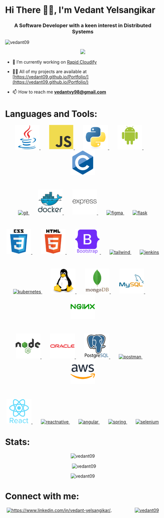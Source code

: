 # Hi There 👋🏻, I'm Vedant Yelsangikar
<h3 align="center">A Software Developer with a keen interest in Distributed Systems</h3>

<p align="left"> <img src="https://komarev.com/ghpvc/?username=vedant09&label=Views&color=2231a0&style=flat" alt="vedant09" /> </p>

<div align="center">
    <img height="150px" src="https://github-profile-trophy.vercel.app/?username=vedant09&&title=MultiLanguage,Repositories,Commits&column=3&margin-w=30&margin-h=15"/>
</div>

- 🔭 I’m currently working on [Rapid Cloudify](http://rapidcloudify.com/)

- 👨‍💻 All of my projects are available at [https://vedant09.github.io/Portfolio/](https://vedant09.github.io/Portfolio/)

- 📫 How to reach me **vedantvy98@gmail.com**



# Languages and Tools:
  <div align="center">
  <p align="center">
      <a href="https://www.java.com" target="_blank" rel="noreferrer">
          <img src="https://raw.githubusercontent.com/devicons/devicon/master/icons/java/java-original.svg" alt="java" width="80" height="80"/>
     </a>
    &nbsp;&nbsp;&nbsp;&nbsp;&nbsp;&nbsp;
     <a href="https://developer.mozilla.org/en-US/docs/Web/JavaScript" target="_blank" rel="noreferrer">
      <img src="https://raw.githubusercontent.com/devicons/devicon/master/icons/javascript/javascript-original.svg" alt="javascript" width="80" height="80"/>
    </a>
    &nbsp;&nbsp;&nbsp;&nbsp;&nbsp;&nbsp;
    <a href="https://www.python.org" target="_blank" rel="noreferrer">
      <img src="https://raw.githubusercontent.com/devicons/devicon/master/icons/python/python-original.svg" alt="python" width="80" height="80"/>
    </a>
    &nbsp;&nbsp;&nbsp;&nbsp;&nbsp;&nbsp;
    <a href="https://developer.android.com" target="_blank" rel="noreferrer">
      <img src="https://raw.githubusercontent.com/devicons/devicon/master/icons/android/android-original-wordmark.svg" alt="android" width="80" height="80"/>
    </a>
    &nbsp;&nbsp;&nbsp;&nbsp;&nbsp;&nbsp;
    <a href="https://www.cprogramming.com/" target="_blank" rel="noreferrer">
      <img src="https://raw.githubusercontent.com/devicons/devicon/master/icons/c/c-original.svg" alt="c" width="80" height="80"/>
    </a>
  </p>
    &nbsp;&nbsp;&nbsp;&nbsp;&nbsp;&nbsp;
   <p align="center"> 
     <a href="https://git-scm.com/" target="_blank" rel="noreferrer">
      <img src="https://www.vectorlogo.zone/logos/git-scm/git-scm-icon.svg" alt="git" width="80" height="80"/>
    </a>
    &nbsp;&nbsp;&nbsp;&nbsp;&nbsp;&nbsp;
    <a href="https://www.docker.com/" target="_blank" rel="noreferrer">
      <img src="https://raw.githubusercontent.com/devicons/devicon/master/icons/docker/docker-original-wordmark.svg" alt="docker" width="80" height="80"/>
    </a>
    &nbsp;&nbsp;&nbsp;&nbsp;&nbsp;&nbsp;
    <a href="https://expressjs.com" target="_blank" rel="noreferrer">
      <img src="https://raw.githubusercontent.com/devicons/devicon/master/icons/express/express-original-wordmark.svg" alt="express" width="80" height="80"/>
    </a>
    &nbsp;&nbsp;&nbsp;&nbsp;&nbsp;&nbsp;
    <a href="https://www.figma.com/" target="_blank" rel="noreferrer">
      <img src="https://www.vectorlogo.zone/logos/figma/figma-icon.svg" alt="figma" width="80" height="80"/>
    </a>
    &nbsp;&nbsp;&nbsp;&nbsp;&nbsp;&nbsp;
    <a href="https://flask.palletsprojects.com/" target="_blank" rel="noreferrer">
      <img src="https://www.vectorlogo.zone/logos/pocoo_flask/pocoo_flask-icon.svg" alt="flask" width="80" height="80"/>
    </a>
   </p>
    &nbsp;&nbsp;&nbsp;&nbsp;&nbsp;&nbsp;
    <p align="center">
    <a href="https://www.w3schools.com/css/" target="_blank" rel="noreferrer">
      <img src="https://raw.githubusercontent.com/devicons/devicon/master/icons/css3/css3-original-wordmark.svg" alt="css3" width="80" height="80"/>
    </a>
    &nbsp;&nbsp;&nbsp;&nbsp;&nbsp;&nbsp;
    <a href="https://www.w3.org/html/" target="_blank" rel="noreferrer">
      <img src="https://raw.githubusercontent.com/devicons/devicon/master/icons/html5/html5-original-wordmark.svg" alt="html5" width="80" height="80"/>
    </a>
    &nbsp;&nbsp;&nbsp;&nbsp;&nbsp;&nbsp;
    <a href="https://getbootstrap.com" target="_blank" rel="noreferrer">
      <img src="https://raw.githubusercontent.com/devicons/devicon/master/icons/bootstrap/bootstrap-plain-wordmark.svg" alt="bootstrap" width="80" height="80"/>
    </a>
    &nbsp;&nbsp;&nbsp;&nbsp;&nbsp;&nbsp;
       <a href="https://tailwindcss.com/" target="_blank" rel="noreferrer">
          <img src="https://www.vectorlogo.zone/logos/tailwindcss/tailwindcss-icon.svg" alt="tailwind" width="80" height="80"/>
        </a>
    &nbsp;&nbsp;&nbsp;&nbsp;&nbsp;&nbsp;
    <a href="https://www.jenkins.io" target="_blank" rel="noreferrer">
      <img src="https://www.vectorlogo.zone/logos/jenkins/jenkins-icon.svg" alt="jenkins" width="80" height="80"/>
    </a>
    </p>
    &nbsp;&nbsp;&nbsp;&nbsp;&nbsp;&nbsp;
    <p align="center">
      <a href="https://kubernetes.io" target="_blank" rel="noreferrer">
      <img src="https://www.vectorlogo.zone/logos/kubernetes/kubernetes-icon.svg" alt="kubernetes" width="80" height="80"/>
    </a>
    &nbsp;&nbsp;&nbsp;&nbsp;&nbsp;&nbsp;
    <a href="https://www.linux.org/" target="_blank" rel="noreferrer">
      <img src="https://raw.githubusercontent.com/devicons/devicon/master/icons/linux/linux-original.svg" alt="linux" width="80" height="80"/>
    </a>
    &nbsp;&nbsp;&nbsp;&nbsp;&nbsp;&nbsp;
    <a href="https://www.mongodb.com/" target="_blank" rel="noreferrer">
      <img src="https://raw.githubusercontent.com/devicons/devicon/master/icons/mongodb/mongodb-original-wordmark.svg" alt="mongodb" width="80" height="80"/>
    </a>
    &nbsp;&nbsp;&nbsp;&nbsp;&nbsp;&nbsp;
    <a href="https://www.mysql.com/" target="_blank" rel="noreferrer">
      <img src="https://raw.githubusercontent.com/devicons/devicon/master/icons/mysql/mysql-original-wordmark.svg" alt="mysql" width="80" height="80"/>
    </a>
    &nbsp;&nbsp;&nbsp;&nbsp;&nbsp;&nbsp;
    <a href="https://www.nginx.com" target="_blank" rel="noreferrer">
      <img src="https://raw.githubusercontent.com/devicons/devicon/master/icons/nginx/nginx-original.svg" alt="nginx" width="80" height="80"/>
    </a>
    </p>
    &nbsp;&nbsp;&nbsp;&nbsp;&nbsp;&nbsp;
    <p align="center">
      <a href="https://nodejs.org" target="_blank" rel="noreferrer">
      <img src="https://raw.githubusercontent.com/devicons/devicon/master/icons/nodejs/nodejs-original-wordmark.svg" alt="nodejs" width="80" height="80"/>
    </a>
    &nbsp;&nbsp;&nbsp;&nbsp;&nbsp;&nbsp;
    <a href="https://www.oracle.com/" target="_blank" rel="noreferrer">
      <img src="https://raw.githubusercontent.com/devicons/devicon/master/icons/oracle/oracle-original.svg" alt="oracle" width="80" height="80"/>
    </a>
    &nbsp;&nbsp;&nbsp;&nbsp;&nbsp;&nbsp;
    <a href="https://www.postgresql.org" target="_blank" rel="noreferrer">
      <img src="https://raw.githubusercontent.com/devicons/devicon/master/icons/postgresql/postgresql-original-wordmark.svg" alt="postgresql" width="80" height="80"/>
    </a>
    &nbsp;&nbsp;&nbsp;&nbsp;&nbsp;&nbsp;
    <a href="https://postman.com" target="_blank" rel="noreferrer">
      <img src="https://www.vectorlogo.zone/logos/getpostman/getpostman-icon.svg" alt="postman" width="80" height="80"/>
    </a>
    &nbsp;&nbsp;&nbsp;&nbsp;&nbsp;&nbsp;
    <a href="https://aws.amazon.com" target="_blank" rel="noreferrer">
      <img src="https://raw.githubusercontent.com/devicons/devicon/master/icons/amazonwebservices/amazonwebservices-original-wordmark.svg" alt="aws" width="80" height="80"/>
    </a>
    </p>
    &nbsp;&nbsp;&nbsp;&nbsp;&nbsp;&nbsp;
   <p align="center"> 
     <a href="https://reactjs.org/" target="_blank" rel="noreferrer">
      <img src="https://raw.githubusercontent.com/devicons/devicon/master/icons/react/react-original-wordmark.svg" alt="react" width="80" height="80"/>
    </a>
    &nbsp;&nbsp;&nbsp;&nbsp;&nbsp;&nbsp;
    <a href="https://reactnative.dev/" target="_blank" rel="noreferrer">
      <img src="https://reactnative.dev/img/header_logo.svg" alt="reactnative" width="80" height="80"/>
    </a>
    &nbsp;&nbsp;&nbsp;&nbsp;&nbsp;&nbsp;
       <a href="https://angular.io" target="_blank" rel="noreferrer">
      <img src="https://angular.io/assets/images/logos/angular/angular.svg" alt="angular" width="80" height="80"/>
    </a>
    &nbsp;&nbsp;&nbsp;&nbsp;&nbsp;&nbsp;
    <a href="https://spring.io/" target="_blank" rel="noreferrer">
      <img src="https://www.vectorlogo.zone/logos/springio/springio-icon.svg" alt="spring" width="80" height="80"/>
    </a>
    &nbsp;&nbsp;&nbsp;&nbsp;&nbsp;&nbsp;
        <a href="https://www.selenium.dev" target="_blank" rel="noreferrer"> 
          <img src="https://raw.githubusercontent.com/detain/svg-logos/780f25886640cef088af994181646db2f6b1a3f8/svg/selenium-logo.svg" alt="selenium" width="80" height="80"/> 
        </a> 
  </p>
</div>


# Stats:

<p align="center">
    <img align="center" src="https://github-readme-streak-stats.herokuapp.com/?user=vedant09&theme=dark" alt="vedant09" />
</p>

<p align="center">&nbsp;
    <img align="center" src="https://github-readme-stats.vercel.app/api?username=vedant09&show_icons=true&theme=dark&title_color=FFA500&text_color=FFFFFF&bg_color=151515&locale=en" alt="vedant09" />
</p>

<p align="center"> 
    <img align="center" src="https://github-readme-stats.vercel.app/api/top-langs?username=vedant09&show_icons=true&theme=dark&locale=en&layout=compact" alt="vedant09" />
</p>



# Connect with me:
<div align="center">
  <p align="center">
  <a href="https://linkedin.com/in/https://www.linkedin.com/in/vedant-yelsangikar/" target="blank">
      <img align="center" src="https://raw.githubusercontent.com/rahuldkjain/github-profile-readme-generator/master/src/images/icons/Social/linked-in-alt.svg" alt="https://www.linkedin.com/in/vedant-yelsangikar/" height="60" width="80" />
  </a>
  &nbsp;&nbsp;&nbsp;&nbsp;&nbsp;&nbsp;&nbsp;&nbsp;&nbsp;&nbsp;&nbsp;&nbsp;&nbsp;&nbsp;&nbsp;&nbsp;&nbsp;&nbsp;
      <a href="https://www.leetcode.com/vedant09" target="blank"><img align="center" src="https://raw.githubusercontent.com/rahuldkjain/github-profile-readme-generator/master/src/images/icons/Social/leet-code.svg" alt="vedant09" height="60" width="80" /></a>
  </p>
</div>
